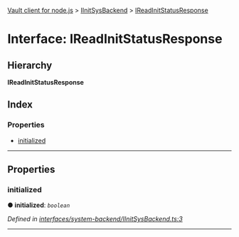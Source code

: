 [Vault client for node.js](../README.md) > [IInitSysBackend](../modules/iinitsysbackend.md) > [IReadInitStatusResponse](../interfaces/iinitsysbackend.ireadinitstatusresponse.md)

# Interface: IReadInitStatusResponse

## Hierarchy

**IReadInitStatusResponse**

## Index

### Properties

* [initialized](iinitsysbackend.ireadinitstatusresponse.md#initialized)

---

## Properties

<a id="initialized"></a>

###  initialized

**● initialized**: *`boolean`*

*Defined in [interfaces/system-backend/IInitSysBackend.ts:3](https://github.com/theogravity/vault-tacular/blob/2099cfa/src/interfaces/system-backend/IInitSysBackend.ts#L3)*

___

